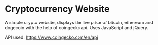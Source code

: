 # Cryptocurrency Website
A simple crypto website, displays the live price of bitcoin, ethereum and dogecoin with the help of coingecko api. Uses JavaScript and jQuery.

API used: https://www.coingecko.com/en/api